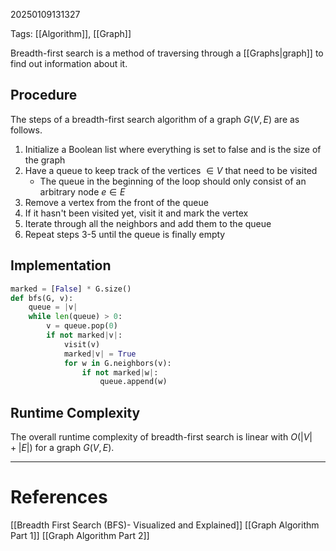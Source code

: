 20250109131327

Tags: [[Algorithm]], [[Graph]]

Breadth-first search is a method of traversing through a [[Graphs|graph]] to find out information about it. 

## Procedure
The steps of a breadth-first search algorithm of a graph $G(V, E)$ are as follows.
1. Initialize a Boolean list where everything is set to false and is the size of the graph
2. Have a queue to keep track of the vertices $\in V$ that need to be visited
	- The queue in the beginning of the loop should only consist of an arbitrary node $e \in E$ 
3. Remove a vertex from the front of the queue
4. If it hasn't been visited yet, visit it and mark the vertex
5. Iterate through all the neighbors and add them to the queue
6. Repeat steps 3-5 until the queue is finally empty

## Implementation
```Python
marked = [False] * G.size()
def bfs(G, v):
	queue = |v|
	while len(queue) > 0:
		v = queue.pop(0)
		if not marked|v|:
			visit(v)
			marked|v| = True
			for w in G.neighbors(v):
				if not marked|w|:
					queue.append(w)
```

## Runtime Complexity
The overall runtime complexity of breadth-first search is linear with $O(|V| + |E|)$ for a graph $G(V, E)$.
___
# References
[[Breadth First Search (BFS)- Visualized and Explained]]
[[Graph Algorithm Part 1]]
[[Graph Algorithm Part 2]]
